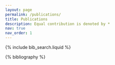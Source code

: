 ```yaml
---
layout: page
permalink: /publications/
title: Publications
description: Equal contribution is denoted by *
nav: true
nav_order: 1
---
```


<!-- _pages/publications.md -->

<!-- Bibsearch Feature -->

{% include bib_search.liquid %}

<div class="publications">

{% bibliography %}

</div>
